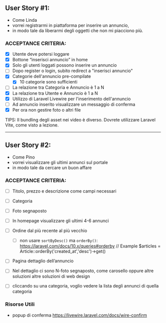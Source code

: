 
## User Story #1:
- Come Linda 
- vorrei registrarmi in piattaforma per inserire un annuncio, 
- in modo tale da liberarmi degli oggetti che non mi piacciono più.

### ACCEPTANCE CRITERIA:


- [x] Utente deve potersi loggare
- [x] Bottone “inserisci annuncio” in home
- [x] Solo gli utenti loggati possono inserire un annuncio
- [ ] Dopo register o login, subito redirect a "inserisci annuncio"
- [x] Categorie dell'annuncio pre-compilate
    - [x] 10 categorie sono sufficienti
- [ ] La relazione tra Categoria e Annuncio è  1 a N
- [x] La relazione tra Utente e Annuncio è 1 a N
- [x] Utilizzo di Laravel Livewire per l'inserimento dell'annuncio
- [ ] Ad annuncio inserito visualizzare un messaggio di conferma
- [x] Per ora non gestire foto o altri file

TIPS:
Il bundling degli asset nei video è diverso. Dovrete utilizzare Laravel Vite, come visto a lezione.


----------

 

## User Story #2:
- Come Pino
- vorrei visualizzare gli ultimi annunci sul portale 
- in modo tale da cercare un buon affare

### ACCEPTANCE CRITERIA:                             

- [ ] Titolo, prezzo e descrizione come campi necessari
- [ ] Categoria
- [ ] Foto segnaposto
- [ ] In homepage visualizzare gli ultimi 4-6 annunci
- [ ] Ordine dal più recente al più vecchio
    - [ ] non usare `sortByDesc()` ma `orderBy()`: https://laravel.com/docs/10.x/queries#orderby
    // Example
    $articles = Article::orderBy('created_at','desc')->get()
- [ ] Pagina dettaglio dell’annuncio
- [ ] Nel dettaglio ci sono N-foto segnaposto, come carosello oppure altre soluzioni altre soluzioni di web design
- [ ] cliccando su una categoria, voglio vedere la lista degli annunci di quella categoria





### Risorse Utili
* popup di conferma https://livewire.laravel.com/docs/wire-confirm 